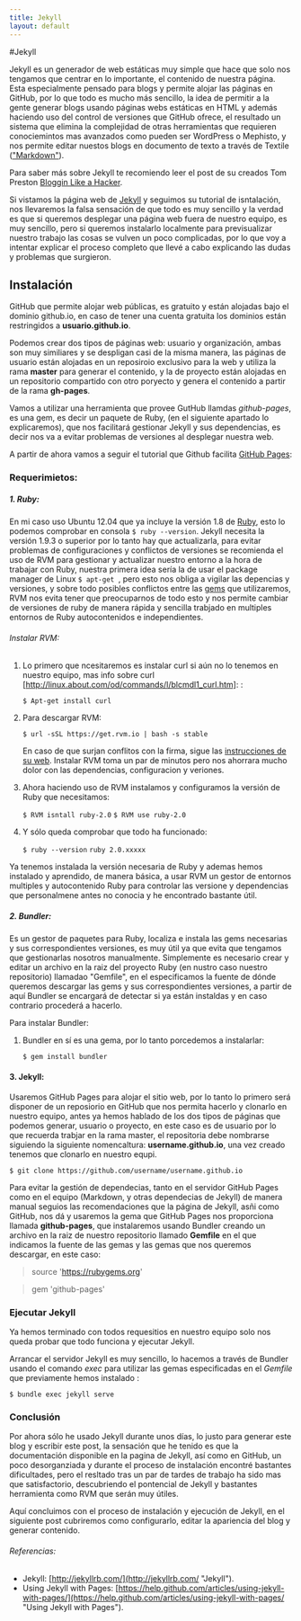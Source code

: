 ```yaml
---
title: Jekyll
layout: default
---
```

#Jekyll

Jekyll es un generador de web estáticas muy simple que hace que solo nos tengamos que centrar en lo importante, el contenido de nuestra página. Esta especialmente pensado para blogs y permite alojar las páginas en GitHub, por lo que todo es mucho más sencillo, la idea de permitir a la gente generar blogs usando páginas webs estáticas en HTML y además haciendo uso del control de versiones que GitHub ofrece, el resultado un sistema que elimina la complejidad de otras herramientas que requieren conociemintos mas avanzados como pueden ser WordPress o Mephisto, y nos permite editar nuestos blogs en documento de texto a través de Textile (["Markdown"](http://es.wikipedia.org/wiki/Markdown "Markdown")).

Para saber más sobre Jekyll te recomiendo leer el post de su creados Tom Preston [Bloggin Like a Hacker](http://tom.preston-werner.com/2008/11/17/blogging-like-a-hacker.html "Blogging Like a Hacker").

Si vistamos la página web de [Jekyll](http://jekyllrb.com/ "Jekyll") y seguimos su tutorial de isntalación, nos llevaremos la falsa sensación de que todo es muy sencillo y la verdad es que si queremos desplegar una página web fuera de nuestro equipo, es muy sencillo, pero si queremos instalarlo localmente para previsualizar nuestro trabajo las cosas se vulven un poco complicadas, por lo que voy a intentar explicar el proceso completo que llevé a cabo explicando las dudas y problemas que surgieron.

## Instalación

GitHub que permite alojar web públicas, es gratuito y están alojadas bajo el dominio github.io, en caso de tener una cuenta gratuita los dominios están restringidos a **usuario.github.io**.

Podemos crear dos tipos de páginas web: usuario y organización, ambas son muy similiares y se despligan casi de la misma manera, las páginas de usuario están alojadas en un reposiroio exclusivo para la web y utiliza la rama **master** para generar el contenido, y la de proyecto están alojadas en un repositorio compartido con otro poryecto y genera el contenido a partir de la rama **gh-pages**.

Vamos a utilizar una herramienta que provee GutHub llamdas *github-pages*, es una gem, es decir un paquete de Ruby, (en el siguiente apartado lo explicaremos), que nos facilitará gestionar Jekyll y sus dependencias, es decir nos va a evitar problemas de versiones al desplegar nuestra web.

A partir de ahora vamos a seguir el tutorial que Github facilita [GitHub Pages](https://help.github.com/articles/using-jekyll-with-pages/ "GitHub Pages"):

### Requerimietos:

##### **1. Ruby**:

En mi caso uso Ubuntu 12.04 que ya incluye la versión 1.8 de [Ruby](https://www.ruby-lang.org/es/ "Ruby"), esto lo podemos comprobar en consola `$ ruby --version`.
Jekyll necesita la versión 1.9.3 o superior por lo tanto hay que actualizarla, para evitar problemas de configuraciones y conflictos de versiones se recomienda el uso de RVM para gestionar y actualizar nuestro entorno a la hora de trabajar con Ruby, nuestra primera idea sería la de usar el package manager de Linux `$ apt-get `, pero esto nos obliga a vigilar las depencias y versiones, y sobre todo posibles conflictos entre las [gems](http://es.wikipedia.org/wiki/RubyGems "gems") que utilizaremos, RVM nos evita tener que preocuparnos de todo esto y nos permite cambiar de versiones de ruby de manera rápida y sencilla trabjado en multiples entornos de Ruby autocontenidos e independientes.

###### Instalar RVM:

1. Lo primero que ncesitaremos es instalar curl si aún no lo tenemos en nuestro equipo, mas info sobre curl [http://linux.about.com/od/commands/l/blcmdl1_curl.htm]: :

    `$ Apt-get install curl`

2. Para descargar RVM:

    `$ url -sSL https://get.rvm.io | bash -s stable`

	En caso de que surjan conflitos con la firma, sigue las [instrucciones de su web](https://rvm.io/ "firma RVM"). Instalar RVM toma un par de minutos pero nos ahorrara mucho dolor con las dependencias, configuracion y veriones.

3. Ahora haciendo uso de RVM instalamos y configuramos la versión de Ruby que necesitamos:

    `$ RVM isntall ruby-2.0`
	`$ RVM use ruby-2.0`

4. Y sólo queda comprobar que todo ha funcionado:

    `$ ruby --version`
    `ruby 2.0.xxxxx`

Ya tenemos instalada la versión necesaria de Ruby y ademas hemos instalado y aprendido, de manera básica, a usar RVM un gestor de entornos multiples y autocontenido Ruby para controlar las versione y dependencias que personalmene antes no conocia y he encontrado bastante útil.


##### **2. Bundler**:

Es un gestor de paquetes para Ruby, localiza e instala las gems necesarias y sus correspondientes versiones, es muy útil ya que evita que tengamos que gestionarlas nosotros manualmente. Simplemente es necesario crear y editar un archivo en la raiz del proyecto Ruby (en nustro caso nuestro repositorio) llamadao "Gemfile", en el especificamos la fuente de dónde queremos descargar las gems y sus correspondientes versiones, a partir de aquí Bundler se encargará de detectar si ya están instaldas y en caso contrario procederá a hacerlo.

Para instalar Bundler:

1. Bundler en sí es una gema, por lo tanto porcedemos a instalarlar:

	`$ gem install bundler`

#### **3. Jekyll**:

Usaremos GitHub Pages para alojar el sitio web, por lo tanto lo primero será disponer de un reposiorio en GitHub que nos permita hacerlo y clonarlo en nuestro equipo, antes ya hemos hablado de los dos tipos de páginas que podemos generar, usuario o proyecto, en este caso es de usuario por lo que recuerda trabjar en la rama master, el repositoria debe nombrarse siguiendo la siguiente nomencaltura: **username.github.io**, una vez creado tenemos que clonarlo en nuestro equpi.

`$ git clone https://github.com/username/username.github.io`

Para evitar la gestión de dependecias, tanto en el servidor GitHub Pages como en el equipo (Markdown, y otras dependecias de Jekyll) de manera manual seguios las recomendaciones que la página de Jekyll, asñi como GitHub, nos dá y usaremos la gema que GitHub Pages nos proporciona llamada **github-pages**, que instalaremos usando Bundler creando un archivo en la raiz de nuestro repositorio llamado **Gemfile** en el que indicamos la fuente de las gemas y las gemas que nos queremos descargar, en este caso:

>  source 'https://rubygems.org'

>  gem 'github-pages'

### Ejecutar Jekyll

Ya hemos terminado con todos requesitios en nuestro equipo solo nos queda probar que todo funciona y ejecutar Jekyll.

Arrancar el servidor Jekyll es muy sencillo, lo hacemos a través de Bundler usando el comando *exec* para utilizar las gemas especificadas en el *Gemfile* que previamente hemos instalado :

`$ bundle exec jekyll serve`

### Conclusión
Por ahora sólo he usado Jekyll durante unos días, lo justo para generar este blog y escribir este post, la sensación que he tenido es que la documentación disponible en la pagina de Jekyll, así como en GitHub, un poco desorganziada y durante el proceso de instalación encontré bastantes dificultades, pero el resltado tras un par de tardes de trabajo ha sido mas que satisfactorio, descubriendo el pontencial de Jekyll y bastantes herramienta como RVM que serán muy útiles.

Aquí concluimos con el proceso de instalación y ejecución de Jekyll, en el siguiente post cubriremos como configurarlo, editar la apariencia del blog y generar contenido.

###### Referencias:

* Jekyll: [http://jekyllrb.com/](http://jekyllrb.com/ "Jekyll").
* Using Jekyll with Pages: [https://help.github.com/articles/using-jekyll-with-pages/](https://help.github.com/articles/using-jekyll-with-pages/ "Using Jekyll with Pages").





